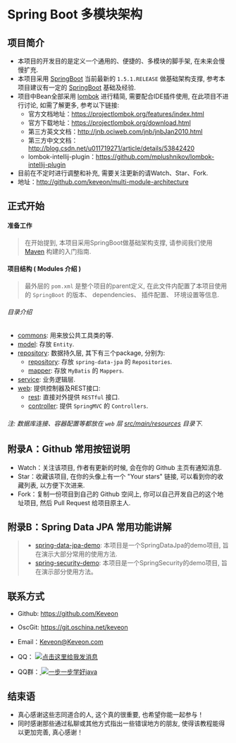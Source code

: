 # Spring Boot 多模块架构

## 项目简介

- 本项目的开发目的是定义一个通用的、便捷的、多模块的脚手架, 在未来会慢慢扩充. 
- 本项目采用 [SpringBoot](http://projects.spring.io/spring-boot/)
  当前最新的 `1.5.1.RELEASE` 做基础架构支撑, 参考本项目建议有一定的 [SpringBoot](http://projects.spring.io/spring-boot/) 基础及经验.
- 项目中Bean全部采用 [lombok](https://projectlombok.org/) 进行精简, 需要配合IDE插件使用, 在此项目不进行讨论, 如需了解更多, 参考以下链接: 
  - 官方文档地址：<https://projectlombok.org/features/index.html>
  - 官方下载地址：<https://projectlombok.org/download.html>
  - 第三方英文文档：<http://jnb.ociweb.com/jnb/jnbJan2010.html>
  - 第三方中文文档：<http://blog.csdn.net/u011719271/article/details/53842420>
  - lombok-intellij-plugin：<https://github.com/mplushnikov/lombok-intellij-plugin>
- 目前在不定时进行调整和补充, 需要关注更新的请Watch、Star、Fork.
- 地址：<http://github.com/keveon/multi-module-architecture>

## 正式开始

#### 准备工作

>在开始提到, 本项目采用SpringBoot做基础架构支撑, 请参阅我们使用 [Maven](https://spring.io/guides/gs/maven/) 构建的入门指南.

#### 项目结构 ( Modules 介绍 )
> 最外层的 `pom.xml` 是整个项目的parent定义, 在此文件内配置了本项目使用的 `SpringBoot` 的版本、 dependencies、 插件配置、 环境设置等信息.

###### 目录介绍
- [commons](commons): 用来放公共工具类的等.
- [model](model): 存放 `Entity`.
- [repository](repository): 数据持久层, 其下有三个package, 分别为:
  - [repository](repository/src/main/java/com/keveon/architecture/repository): 存放 `spring-data-jpa` 的 `Repositories`.
  - [mapper](repository/src/main/java/com/keveon/architecture/mapper): 存放 `MyBatis` 的 `Mappers`.
- [service](service): 业务逻辑层.
- [web](web): 提供控制器及REST接口:
  - [rest](web/src/main/java/com/keveon/architecture/rest): 直接对外提供 `RESTful` 接口.
  - [controller](web/src/main/java/com/keveon/architecture/controller): 提供 `SpringMVC` 的 `Controllers`.

###### 注: 数据库连接、容器配置等都放在 `web` 层 [src/main/resources](web/src/main/resources) 目录下.

## 附录A：Github 常用按钮说明

- Watch：关注该项目, 作者有更新的时候, 会在你的 Github 主页有通知消息.
- Star：收藏该项目, 在你的头像上有一个 "Your stars" 链接, 可以看到你的收藏列表, 以方便下次进来.
- Fork：复制一份项目到自己的 Github 空间上, 你可以自己开发自己的这个地址项目, 然后 Pull Request 给项目原主人.

## 附录B：Spring Data JPA 常用功能讲解
>* [spring-data-jpa-demo](https://github.com/Keveon/spring-data-jpa-demo): 本项目是一个SpringDataJpa的demo项目, 旨在演示大部分常用的使用方法.
>* [spring-security-demo](https://github.com/Keveon/spring-security-demo): 本项目是一个SpringSecurity的demo项目, 旨在演示部分使用方法。

## 联系方式

- Github: <https://github.com/Keveon>
- OscGit: <https://git.oschina.net/keveon>
- Email：<Keveon@Keveon.com>
- QQ：   <a target="_blank" href="http://sighttp.qq.com/authd?IDKEY=545fca7ee732f622e810ce019d5a38bf6454649d43075ddf">
            <img border="0" src="http://wpa.qq.com/imgd?IDKEY=545fca7ee732f622e810ce019d5a38bf6454649d43075ddf&pic=51" alt="点击这里给我发消息" title="点击这里给我发消息"/>
         </a>

- QQ群：<a target="_blank" href="//shang.qq.com/wpa/qunwpa?idkey=4815a95af723fdbdf03a6f231cfca537bbbf0bec5d892d27657a8ed408466aff">
            <img border="0" src="http://pub.idqqimg.com/wpa/images/group.png" alt="一步一步学好java" title="一步一步学好java">
        </a>

## 结束语

- 真心感谢这些志同道合的人, 这个真的很重要, 也希望你能一起参与！
- 同时感谢那些通过私聊或其他方式指出一些错误地方的朋友, 使得该教程能得以更加完善, 真心感谢！